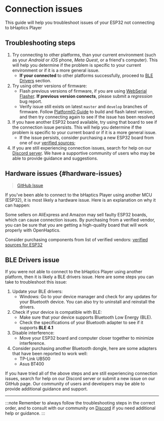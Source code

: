 # Connection issues

This guide will help you troubleshoot issues of your ESP32 not connecting to bHaptics Player

## Troubleshooting steps

1. Try connecting to other platforms, than your current environment (such as your *Android* or *iOS* phone, *Meta Quest*, or a friend's computer). This will help you determine if the problem is specific to your current environment or if it is a more general issue.
   - **If your connected** to other platforms successfully, proceed to [BLE Drivers](#ble-drivers) section.
2. Try using other versions of firmware:
   - Flash previous versions of firmware, if you are using [WebSerial Flasher](../firmware/web-flasher.mdx). **If previous version connects**, please submit a *regression* bug report.
   - Verify issue still exists on latest `master` and `develop` branches of firmware. Follow [PlatformIO Guide](../firmware/platformio.md) to build and flash latest version, and then try connecting again to see if the issue has been resolved
3. If you have another ESP32 board available, try using that board to see if the connection issue persists.
   This will help you determine if the problem is specific to your current board or if it is a more general issue.
   - If the issue persists, consider purchasing a new ESP32 board from one of our [verified sources](/docs/hardware/mcu#esp32-recommended-sources);
4. If you are still experiencing connection issues, search for help on our [Discord server](https://discord.gg/YUtRKAqty2).
   We have a supportive community of users who may be able to provide guidance and suggestions.

## Hardware issues {#hardware-issues}

> [GitHub Issue](https://github.com/openhaptics/openhaptics-firmware/issues/32)

If you've been able to connect to the bHaptics Player using another MCU (ESP32), it is most likely a hardware issue. Here is an explanation on why it can happen:

Some sellers on AliExpress and Amazon may sell faulty ESP32 boards, which can cause connection issues.
By purchasing from a verified vendor, you can be sure that you are getting a high-quality board that will work properly with OpenHaptics.

Consider purchasing components from list of verified vendors: [verified sources for ESP32](/docs/hardware/mcu#esp32-recommended-sources)

## BLE Drivers issue

If you were not able to connect to the bHaptics Player using another platform, then it is likely a BLE drivers issue. Here are some steps you can take to troubleshoot this issue:

1. Update your BLE drivers:
   - Windows: Go to your device manager and check for any updates for your Bluetooth device. You can also try to uninstall and reinstall the drivers.
2. Check if your device is compatible with BLE:
   * Make sure that your device supports Bluetooth Low Energy (BLE).
   * Check the specifications of your Bluetooth adapter to see if it supports **BLE 4.1**
3. Disable interference:
   * Move your ESP32 board and computer closer together to minimize interference.
4. Consider purchasing another Bluetooth dongle, here are some adapters that have been reported to work well:
   * TP-Link UB500
   * Asus BT400

If you have tried all of the above steps and are still experiencing connection issues, search for help on our Discord server or submit a new issue on our GitHub page. Our community of users and developers may be able to provide additional guidance and support.

---

:::note
Remember to always follow the troubleshooting steps in the correct order, and to consult with our community on [Discord](https://discord.gg/YUtRKAqty2) if you need additional help or guidance.
:::